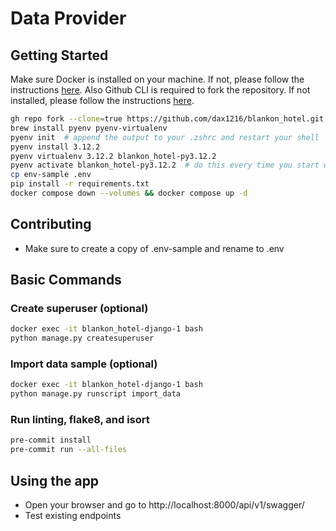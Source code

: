 # Data Provider
## Getting Started
Make sure Docker is installed on your machine. If not, please follow the instructions [here](https://docs.docker.com/get-docker/).
Also Github CLI is required to fork the repository. If not installed, please follow the instructions [here](https://cli.github.com/manual/installation).
```bash
gh repo fork --clone=true https://github.com/dax1216/blankon_hotel.git
brew install pyenv pyenv-virtualenv
pyenv init  # append the output to your .zshrc and restart your shell
pyenv install 3.12.2
pyenv virtualenv 3.12.2 blankon_hotel-py3.12.2
pyenv activate blankon_hotel-py3.12.2  # do this every time you start working on this project
cp env-sample .env
pip install -r requirements.txt
docker compose down --volumes && docker compose up -d
```
## Contributing
* Make sure to create a copy of .env-sample and rename to .env

## Basic Commands
### Create superuser (optional)
```bash
docker exec -it blankon_hotel-django-1 bash
python manage.py createsuperuser
```
### Import data sample (optional)
```bash
docker exec -it blankon_hotel-django-1 bash
python manage.py runscript import_data
```
### Run linting, flake8, and isort
```bash
pre-commit install
pre-commit run --all-files
```
## Using the app
* Open your browser and go to http://localhost:8000/api/v1/swagger/
* Test existing endpoints
